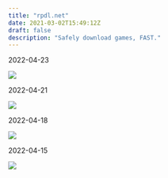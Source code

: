 ```yaml
---
title: "rpdl.net"
date: 2021-03-02T15:49:12Z
draft: false
description: "Safely download games, FAST."
---
```


2022-04-23

![](/images/20220423.png)

2022-04-21

![](/images/20220421.png)

2022-04-18

![](/images/20220418.png)

2022-04-15

![](/images/20220415.png)
